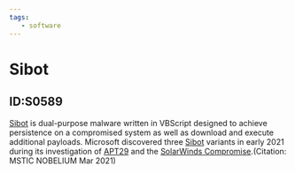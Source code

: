```yaml
---
tags:
   - software
---
```

# Sibot
## ID:S0589
[Sibot](software/S0589) is dual-purpose malware written in VBScript designed to achieve persistence on a compromised system as well as download and execute additional payloads. Microsoft discovered three [Sibot](software/S0589) variants in early 2021 during its investigation of [APT29](groups/G0016) and the [SolarWinds Compromise](campaigns/C0024).(Citation: MSTIC NOBELIUM Mar 2021)
